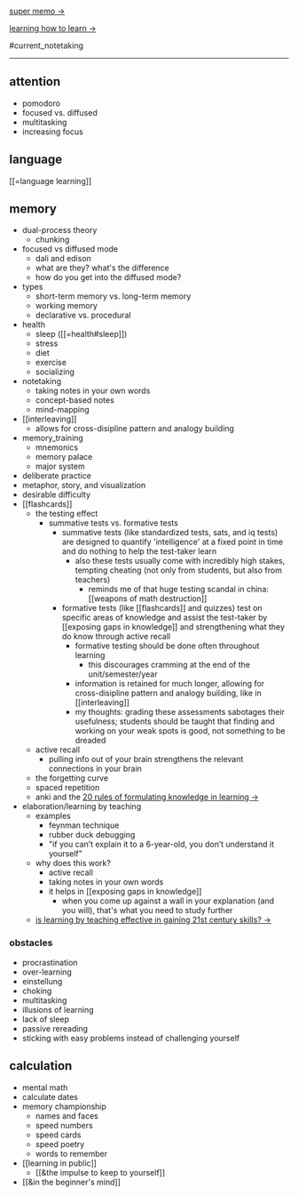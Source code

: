 [super memo ->](http://super-memory.com/index.htm)

[learning how to learn ->](https://www.coursera.org/learn/learning-how-to-learn/home/week/1)

#current_notetaking

---

## attention

- pomodoro
- focused vs. diffused
- multitasking
- increasing focus

## language

[[=language learning]]

## memory

- dual-process theory
	- chunking
- focused vs diffused mode
	- dali and edison
	- what are they? what's the difference
	- how do you get into the diffused mode?
- types
	- short-term memory vs. long-term memory
	- working memory
	- declarative vs. procedural
- health
	- sleep ([[=health#sleep]])
	- stress
	- diet
	- exercise
	- socializing
- notetaking
	- taking notes in your own words
	- concept-based notes
	- mind-mapping
- [[interleaving]]
	- allows for cross-disipline pattern and analogy building
- memory_training
	- mnemonics
	- memory palace
	- major system
- deliberate practice
- metaphor, story, and visualization
- desirable difficulty
- [[flashcards]]
	- the testing effect
		- summative tests vs. formative tests
			- summative tests (like standardized tests, sats, and iq tests) are designed to quantify 'intelligence' at a fixed point in time and do nothing to help the test-taker learn
				- also these tests usually come with incredibly high stakes, tempting cheating (not only from students, but also from teachers)
					- reminds me of that huge testing scandal in china: [[weapons of math destruction]]
			- formative tests (like [[flashcards]] and quizzes) test on specific areas of knowledge and assist the test-taker by [[exposing gaps in knowledge]] and strengthening what they do know through active recall
				- formative testing should be done often throughout learning
					- this discourages cramming at the end of the unit/semester/year
				- information is retained for much longer, allowing for cross-disipline pattern and analogy building, like in [[interleaving]]
				- my thoughts: grading these assessments sabotages their usefulness; students should be taught that finding and working on your weak spots is good, not something to be dreaded
	- active recall
		- pulling info out of your brain strengthens the relevant connections in your brain
	- the forgetting curve
	- spaced repetition
	- anki and the [20 rules of formulating knowledge in learning ->](http://super-memory.com/articles/20rules.htm)
- elaboration/learning by teaching
	- examples
		- feynman technique
		- rubber duck debugging
		- "if you can’t explain it to a 6-year-old, you don’t understand it yourself"
	- why does this work?
		- active recall
		- taking notes in your own words
		- it helps in [[exposing gaps in knowledge]]
			- when you come up against a wall in your explanation (and you will), that's what you need to study further
	- [is learning by teaching effective in gaining 21st century skills? ->](https://files.eric.ed.gov/fulltext/EJ1101263.pdf)

### obstacles

- procrastination
- over-learning
- einstellung
- choking
- multitasking
- illusions of learning
- lack of sleep
- passive rereading
- sticking with easy problems instead of challenging yourself

## calculation

- mental math
- calculate dates
- memory championship
	- names and faces
	- speed numbers
	- speed cards
	- speed poetry
	- words to remember
- [[learning in public]]
	- [[&the impulse to keep to yourself]]
- [[&in the beginner's mind]]
